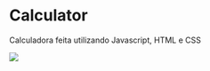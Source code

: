 <h1>Calculator</h1>

<p>Calculadora feita utilizando Javascript, HTML e CSS </p>

<img src="https://user-images.githubusercontent.com/81194679/125624376-395ab357-5c33-498f-9698-15b84926f806.png">
